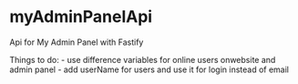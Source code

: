 # myAdminPanelApi
Api for My Admin Panel with Fastify

Things to do:
    - use difference variables for online users onwebsite and admin panel
    - add userName for users and use it for login instead of email